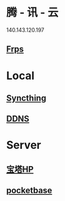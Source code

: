 # 腾 - 讯 - 云 
140.143.120.197
## [Frps](http://140.143.120.197:3002/static/#/)

# Local
## [Syncthing](http://127.0.0.1:8384/)
## [DDNS](http://127.0.0.1:9876/)

# Server
## [宝塔HP](http://hp.y15.fun:3005/vOIqKstcFsd/)
## [pocketbase](http://hp.y15.fun:3008/_/)
